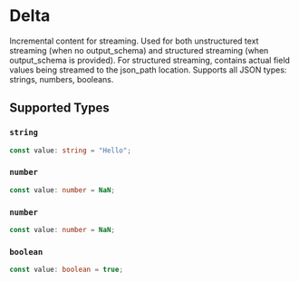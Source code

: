 # Delta

Incremental content for streaming. Used for both unstructured text streaming (when no output_schema) and structured streaming (when output_schema is provided). For structured streaming, contains actual field values being streamed to the json_path location. Supports all JSON types: strings, numbers, booleans.


## Supported Types

### `string`

```typescript
const value: string = "Hello";
```

### `number`

```typescript
const value: number = NaN;
```

### `number`

```typescript
const value: number = NaN;
```

### `boolean`

```typescript
const value: boolean = true;
```

